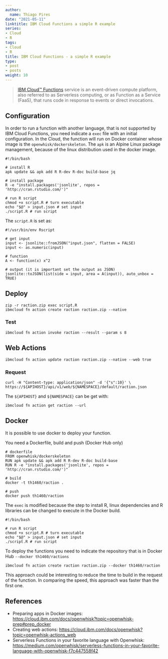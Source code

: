 ```yaml
---
author:
  name: Thiago Pires
date: "2021-05-11"
linktitle: IBM Cloud Functions a simple R example
series:
- Cloud
- R
tags:
- Cloud
- R
title: IBM Cloud Functions - a simple R example
type:
- post
- posts
weight: 10
---
```


>[IBM Cloud™ Functions](https://cloud.ibm.com/functions/) service is an event-driven compute platform, also referred to as Serverless computing, or as Function as a Service (FaaS), that runs code in response to events or direct invocations.

## Configuration

In order to run a function with another language, that is not supported by IBM Cloud Functions, you need indicate a `exec` file with an initial configuration. In the Cloud, the function will run on Docker container whose image is the `openwhisk/dockerskeleton`. The `apk` is an Alpine Linux package management, because of the linux distribution used in the docker image. 

```
#!/bin/bash

# install R
apk update && apk add R R-dev R-doc build-base jq

# install package
R -e "install.packages('jsonlite', repos = 'http://cran.rstudio.com/')"

# run R script
chmod +x script.R # turn executable
echo "$@" > input.json # set input
./script.R # run script
```

The `script.R` is set as:

```
#!/usr/bin/env Rscript

# get input
input <- jsonlite::fromJSON("input.json", flatten = FALSE)
input <- as.numeric(input)

# function
A <- function(x) x^2

# output (it is important set the output as JSON)
jsonlite::toJSON(list(side = input, area = A(input)), auto_unbox = TRUE)
```

## Deploy

```
zip -r raction.zip exec script.R
ibmcloud fn action create raction raction.zip --native
```

### Test

```
ibmcloud fn action invoke raction --result --param s 8
```

## Web Actions

```
ibmcloud fn action update raction raction.zip --native --web true
```

### Request

```
curl -H "Content-type: application/json" -d '{"s":10}' \
https://${APIHOST}/api/v1/web/${NAMESPACE}/default/raction.json
```

The `${APIHOST}` and `${NAMESPACE}` can be get with:

```
ibmcloud fn action get raction --url
```

## Docker

It is possible to use docker to deploy your function.

You need a Dockerfile, build and push (Docker Hub only)

```
# dockerfile
FROM openwhisk/dockerskeleton
RUN apk update && apk add R R-dev R-doc build-base
RUN R -e "install.packages('jsonlite', repos = 'http://cran.rstudio.com/')"

# build
docker -t th1460/raction .

# push
docker push th1460/raction
```

The `exec` is modified because the step to install R, linux dependencies and R libraries can be changed to execute in the Docker build.

```
#!/bin/bash

# run R script
chmod +x script.R # turn executable
echo "$@" > input.json # set input
./script.R # run script
```

To deploy the functions you need to indicate the repository that is in Docker Hub `--docker th1460/ractions`

```
ibmcloud fn action create raction raction.zip --docker th1460/raction
```

This approach could be interesting to reduce the time to build in the request of the function. In comparing the speed, this approach was faster than the first one.

## References

- Preparing apps in Docker images: https://cloud.ibm.com/docs/openwhisk?topic=openwhisk-prep#prep_docker
- Creating web actions: https://cloud.ibm.com/docs/openwhisk?topic=openwhisk-actions_web
- Serverless Functions in your favorite language with Openwhisk: https://medium.com/openwhisk/serverless-functions-in-your-favorite-language-with-openwhisk-f7c447558f42
